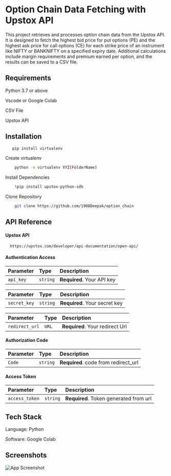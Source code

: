 # Option Chain Data Fetching with Upstox API
This project retrieves and processes option chain data from the Upstox API. It is designed to fetch the highest bid price for put options (PE) and the highest ask price for call options (CE) for each strike price of an instrument like NIFTY or BANKNIFTY on a specified expiry date. Additional calculations include margin requirements and premium earned per option, and the results can be saved to a CSV file.

## Requirements
Python 3.7 or above

Vscode or Google Colab

CSV File

Upstox API

## Installation

```bash
   pip install virtualenv
```

Create virtualenv
```bash
    python -m virtualenv XYZ(FolderName)
```
Install Dependencies
```bash
    !pip install upstox-python-sdk
```
Clone Repository
```bash
    git clone https://github.com/1908Deepak/option_chain
```

## API Reference

#### Upstox API

```
  https://upstox.com/developer/api-documentation/open-api/

```
#### Authentication Access

| Parameter | Type     | Description                |
| :-------- | :------- | :------------------------- |
| `api_key` | `string` | **Required**. Your API key |

| Parameter | Type     | Description                |
| :-------- | :------- | :------------------------- |
| `secret_key` | `string` | **Required**. Your secret key |

| Parameter | Type     | Description                |
| :-------- | :------- | :------------------------- |
| `redirect_url` | `URL` | **Required**. Your redirect Url |

#### Authorization Code

| Parameter | Type     | Description                       |
| :-------- | :------- | :-------------------------------- |
| `Code`      | `string` | **Required**. code from redirect_url |

#### Access Token

| Parameter | Type     | Description                       |
| :-------- | :------- | :-------------------------------- |
| `access_token`      | `string` | **Required**. Token generated from url |


## Tech Stack

Language: Python

Software: Google Colab

## Screenshots

![App Screenshot]("https://drive.google.com/file/d/1-cBPIey_FUeqOKTpFf9J17tFEfRAc3xF/view?usp=sharing")

